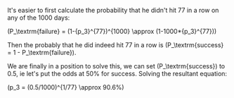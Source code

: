 It's easier to first calculate the probability that he didn't hit 77 in a row on any of the 1000 days:

\(P_\textrm{failure} = (1-{p_3}^{77})^{1000} \approx (1-1000*{p_3}^{77})\)

Then the probably that he did indeed hit 77 in a row is \(P_\textrm{success} = 1 - P_\textrm{failure}\).

We are finally in a position to solve this, we can set \(P_\textrm{success}\) to 0.5, ie let's put the odds at 50% for success.  Solving the resultant equation:

\(p_3 = (0.5/1000)^{1/77} \approx 90.6%\)
